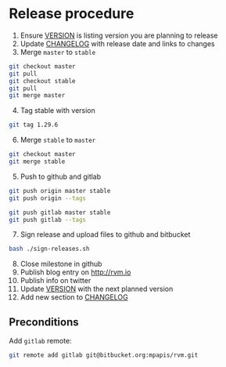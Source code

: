 # Release procedure

1. Ensure [VERSION](VERSION) is listing version you are planning to release
2. Update [CHANGELOG](CHANGELOG.md) with release date and links to changes
3. Merge `master` to `stable`

```bash
git checkout master
git pull
git checkout stable
git pull
git merge master
```


4. Tag stable with version

```bash
git tag 1.29.6
```

6. Merge `stable` to `master`

```bash
git checkout master
git merge stable
```

5. Push to github and gitlab

```bash
git push origin master stable
git push origin --tags

git push gitlab master stable
git push gitlab --tags
```

7. Sign release and upload files to github and bitbucket

```bash
bash ./sign-releases.sh
```

8. Close milestone in github
9. Publish blog entry on http://rvm.io
10. Publish info on twitter
11. Update [VERSION](VERSION) with the next planned version
12. Add new section to [CHANGELOG](CHANGELOG.md)

## Preconditions

Add `gitlab` remote:

```bash
git remote add gitlab git@bitbucket.org:mpapis/rvm.git
```
